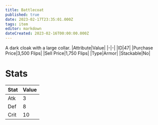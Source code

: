 ```yaml
---
title: Battlecoat
published: true
date: 2023-02-17T23:35:01.000Z
tags: item
editor: markdown
dateCreated: 2023-02-16T00:00:00.000Z
---
```


A dark cloak with a large collar.
|Attribute|Value|
|-|-|
|ID|47|
|Purchase Price|3,500 Flips|
|Sell Price|1,750 Flips|
|Type|Armor|
|Stackable|No|

# Stats
|Stat|Value|
|-|-|
|Atk|3|
|Def|8|
|Crit|10|
